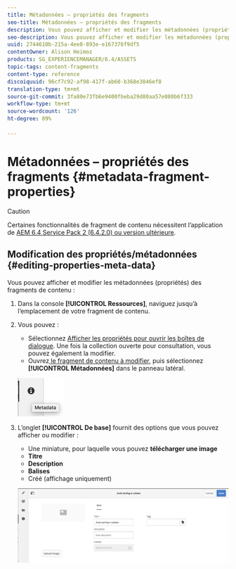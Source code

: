 ```yaml
---
title: Métadonnées – propriétés des fragments
seo-title: Métadonnées – propriétés des fragments
description: Vous pouvez afficher et modifier les métadonnées (propriétés) des fragments de contenu.
seo-description: Vous pouvez afficher et modifier les métadonnées (propriétés) des fragments de contenu.
uuid: 2744610b-215a-4ee8-893e-e167376f9df5
contentOwner: Alison Heimoz
products: SG_EXPERIENCEMANAGER/6.4/ASSETS
topic-tags: content-fragments
content-type: reference
discoiquuid: 96cf7c92-af98-417f-ab60-b368e3846ef8
translation-type: tm+mt
source-git-commit: 3fa80e73fb6e9400fbeba29d80aa57e080b6f333
workflow-type: tm+mt
source-wordcount: '126'
ht-degree: 89%

---
```



# Métadonnées – propriétés des fragments {#metadata-fragment-properties}

>[!CAUTION]
>
>Certaines fonctionnalités de fragment de contenu nécessitent l’application de [AEM 6.4 Service Pack 2 (6.4.2.0) ou version ultérieure](/help/release-notes/sp-release-notes.md).

## Modification des propriétés/métadonnées {#editing-properties-meta-data}

Vous pouvez afficher et modifier les métadonnées (propriétés) des fragments de contenu :

1. Dans la console **[!UICONTROL Ressources]**, naviguez jusqu’à l’emplacement de votre fragment de contenu.
1. Vous pouvez :

   * Sélectionnez [Afficher les propriétés pour ouvrir les boîtes de dialogue](managing-assets-touch-ui.md#editing-properties). Une fois la collection ouverte pour consultation, vous pouvez également la modifier.
   * Ouvrez[ le fragment de contenu à modifier](content-fragments-managing.md#opening-the-fragment-editor), puis sélectionnez **[!UICONTROL Métadonnées]** dans le panneau latéral.

   ![cfm-6420-06](assets/cfm-6420-06.png)

1. L’onglet **[!UICONTROL De base]** fournit des options que vous pouvez afficher ou modifier :

   * Une miniature, pour laquelle vous pouvez **télécharger une image** 
   * **Titre**
   * **Description**
   * **Balises**
   * Créé (affichage uniquement)

   ![cfm-6420-07](assets/cfm-6420-07.png)

